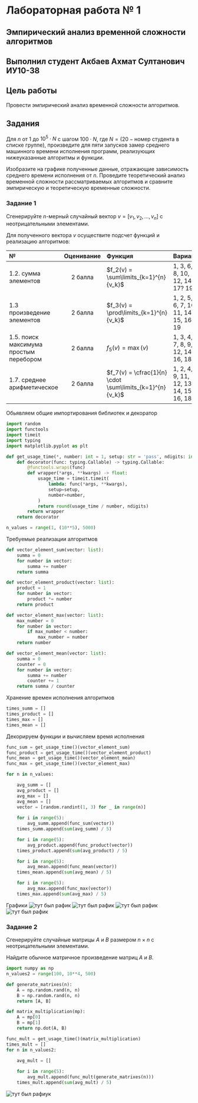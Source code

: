 
# Лабораторная работа № 1
## Эмпирический анализ временной сложности алгоритмов
## Выполнил студент Акбаев Ахмат Султанович ИУ10-38

## Цель работы

Провести эмпирический анализ временной сложности алгоритмов.

## Задания

Для $n$ от 1 до $10^5 \cdot N$ c шагом $100 \cdot N$, где $N = (20 - \text{номер студента в списке группе})$, произведите для пяти запусков замер среднего машинного времени исполнения программ, реализующих нижеуказанные алгоритмы и функции. 

Изобразите на графике полученные данные, отражающие зависимость среднего времени исполнения от $n$. 
Проведите теоретический анализ временной сложности рассматриваемых алгоритмов и сравните эмпирическую и теоретическую временные сложности.

### Задание 1

Сгенерируйте $n$-мерный случайный вектор $v = [v_1, v_2, ..., v_n]$ с
неотрицательными элементами. 

Для полученного вектора $v$ осуществите подсчет функций и реализацию алгоритмов:

| №  | Оценивание | Функция | Вариант | Примечание |
|:--|:----------:|:-------|:-------|:----------:|
| 1.2. сумма элементов                         | 2 балла | $f_2(v) = \sum\limits_{k=1}^{n} {v_k}$     | 1, 3, 6, 8, 10, 12, 14, 17? 19||
| 1.3  произведение элементов                  | 2 балла | $f_3(v) = \prod\limits_{k=1}^{n} {v_k}$    | 1, 2, 5, 6, 7, 10, 11, 14, 15, 16? 19 ||
| 1.5. поиск максимума простым перебором       | 2 балла | $f_5(v) = \max(v)$                         | 1, 3, 4, 7, 8, 9, 12, 14, 16, 18 ||
| 1.7. среднее арифметическое                  | 2 балла | $f_7(v) = \cfrac{1}{n} \cdot \sum\limits_{k=1}^{n} {v_k}$   | 1, 2, 4, 9, 11, 12, 13, 14, 15, 16, 18 ||

Обьявляем общие импортирования библиотек и декоратор
```Python
import random
import functools
import timeit
import typing
import matplotlib.pyplot as plt

def get_usage_time(*, number: int = 1, setup: str = 'pass', ndigits: int = 3) -> typing.Callable:
    def decorator(func: typing.Callable) -> typing.Callable:
        @functools.wraps(func)
        def wrapper(*args, **kwargs) -> float:
            usage_time = timeit.timeit(
                lambda: func(*args, **kwargs),
                setup=setup,
                number=number,
            )
            return round(usage_time / number, ndigits)
        return wrapper
    return decorator

n_values = range(1, (10**5), 5000)
```
Требуемые реализации алгоритмов

```Python
def vector_element_sum(vector: list):
    summa = 0
    for number in vector:
        summa += number
    return summa

def vector_element_product(vector: list):
    product = 1
    for number in vector:
        product *= number
    return product

def vector_element_max(vector: list):
    max_number = 0
    for number in vector:
        if max_number < number:
            max_number = number
    return number

def vector_element_mean(vector: list):
    summa = 0
    counter = 0
    for number in vector:
        summa += number
        counter += 1
    return summa / counter
```

Хранение времен исполнения алгоритмов

```Python
times_summ = []
times_product = []
times_max = []
times_mean = []
```

Декорируем функции и вычисляем время исполнения

```Python
func_sum = get_usage_time()(vector_element_sum)
func_product = get_usage_time()(vector_element_product)
func_mean = get_usage_time()(vector_element_mean)
func_max = get_usage_time()(vector_element_max)

for n in n_values:

    avg_summ = []
    avg_product = []
    avg_max = []
    avg_mean = []
    vector = [random.randint(1, 3) for _ in range(n)]
    
    for i in range(5):
        avg_summ.append(func_sum(vector))
    times_summ.append(sum(avg_summ) / 5)

    for i in range(5):
        avg_product.append(func_product(vector))
    times_product.append(sum(avg_product) / 5)

    for i in range(5):
        avg_mean.append(func_mean(vector))
    times_mean.append(sum(avg_mean) / 5)

    for i in range(5):
        avg_max.append(func_max(vector))
    times_max.append(sum(avg_max) / 5)
```


Графики
![тут был рафик](assets/1.png)
![тут был рафик](assets/2.png)
![тут был рафик](assets/3.png)
![тут был рафик](assets/4.png)

### Задание 2

Сгенерируйте случайные матрицы $A$ и $B$ размером $n × n$ с неотрицательными элементами. 

Найдите обычное матричное произведение матриц $A$ и $B$.

```Python
import numpy as np
n_values2 = range(100, 10**4, 500)

def generate_matrixes(n):
    A = np.random.rand(n, n)
    B = np.random.rand(n, n)
    return [A, B]

def matrix_multiplication(mp):
    A = mp[0]
    B = mp[1]
    return np.dot(A, B)
```

```Python
func_mult = get_usage_time()(matrix_multiplication)
times_mult = []
for n in n_values2:

    avg_mult = []
    
    for i in range(5):
        avg_mult.append(func_mult(generate_matrixes(n)))
    times_mult.append(sum(avg_mult) / 5)
```

![тут был рафиук](assets/5.png)
